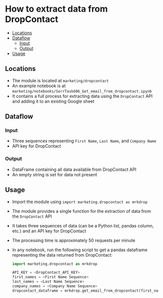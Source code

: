 # How to extract data from DropContact

<!-- toc -->

- [Locations](#locations)
- [Dataflow](#dataflow)
  * [Input](#input)
  * [Output](#output)
- [Usage](#usage)

<!-- tocstop -->

## Locations

- The module is located at `marketing/dropcontact`
- An example notebook is at `marketing/notebooks/SorrTask606_Get_email_from_dropcontact.ipynb`
- It contains a full process for extracting data using the `DropContact` API and
  adding it to an existing Google sheet

## Dataflow

### Input

- Three sequences representing `First Name`, `Last Name`, and `Company Name`
- API key for DropContact

### Output

- DataFrame containing all data available from DropContact API
- An empty string is set for data not present

## Usage

- Import the module using `import marketing.dropcontact as mrkdrop`
- The module provides a single function for the extraction of data from the `DropContact`
  API
- It takes three sequences of data (can be a Python list, pandas column, etc.) and
  an API key for DropContact
- The processing time is approximately 50 requests per minute
- In any notebook, run the following script to get a pandas dataframe
  representing the data returned from DropContact:

  ```python
  import marketing.dropcontact as mrkdrop

  API_KEY = <DropContact_API_KEY>
  first_names = <First Name Sequence>
  last_names = <Last Name Sequence>
  company_names = <Company Name Sequence>
  dropcontact_dataframe = mrkdrop.get_email_from_dropcontact(first_names, last_names, company_names, API_KEY)
  ```